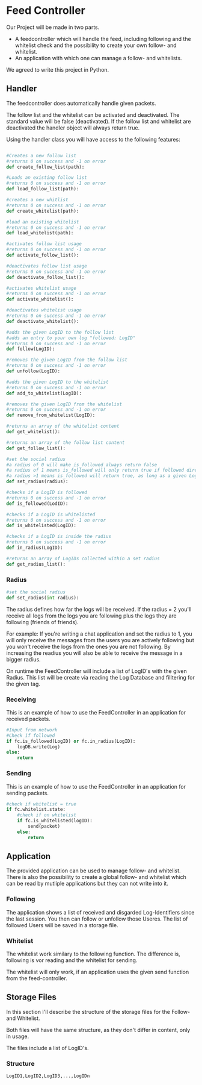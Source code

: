 # Feed Controller

Our Project will be made in two parts. 
- A feedcontroller which will handle the feed, including following and the whitelist check and the possibility to create your own follow- and whitelist. 
- An application with which one can manage a follow- and whitelists.

We agreed to write this project in Python.

## Handler

The feedcontroller does automatically handle given packets.

The follow list and the whitelist can be activated and deactivated. The standard value will be false (deactivated). 
If the follow list and whitelist are deactivated the handler object will always return true.

Using the handler class you will have access to the following features:

```python

#Creates a new follow list
#returns 0 on success and -1 on error
def create_follow_list(path):

#Loads an existing follow list
#returns 0 on success and -1 on error
def load_follow_list(path):

#creates a new whitlist
#returns 0 on success and -1 on error
def create_whitelist(path):

#load an existing whitelist
#returns 0 on success and -1 on error
def load_whitelist(path):

#activates follow list usage
#returns 0 on success and -1 on error
def activate_follow_list():

#deactivates follow list usage
#returns 0 on success and -1 on error
def deactivate_follow_list():

#activates whitelist usage
#returns 0 on success and -1 on error
def activate_whitelist():

#deactivates whitelist usage
#returns 0 on success and -1 on error
def deactivate_whitelist():

#adds the given LogID to the follow list
#adds an entry to your own log "followed: LogID"
#returns 0 on success and -1 on error
def follow(LogID):

#removes the given LogID from the follow list
#returns 0 on success and -1 on error
def unfollow(LogID):

#adds the given LogID to the whitelist
#returns 0 on success and -1 on error
def add_to_whitelist(LogID):

#removes the given LogID from the whitelist
#returns 0 on success and -1 on error
def remove_from_whitelist(LogID):

#returns an array of the whitelist content
def get_whitelist():

#returns an array of the follow list content
def get_follow_list():

#set the social radius
#a radius of 0 will make is_followed always return false
#a radius of 1 means is_followed will only return true if followed directly
#a radius >1 means is_followed will return true, as long as a given LogID is inside the radius
def set_radius(radius):

#checks if a LogID is followed
#returns 0 on success and -1 on error
def is_followed(LodID):

#checks if a LogID is whitelisted
#returns 0 on success and -1 on error
def is_whitelisted(LogID):

#checks if a LogID is inside the radius
#returns 0 on success and -1 on error
def in_radius(LogID):

#returns an array of LogIDs collected within a set radius
def get_radius_list():
```

### Radius

```Python
#set the social radius
def set_radius(int radius):
```

The radius defines how far the logs will be received. 
If the radius = 2 you'll receive all logs from the logs you are following plus the logs they are following (friends of friends). 

For example: If you're writing a chat application and set the radius to 1, you will only receive the messages from the users you are actively following but you won't receive the logs from the ones you are not following. By increasing the readius you will also be able to receive the message in a bigger radius. 

On runtime the FeedController will include a list of LogID's with the given Radius. This list will be create via reading the Log Database and filltering for the given tag.



### Receiving

This is an example of how to use the FeedController in an application for received packets.

```Python
#Input from network
#Check if followed
if fc.is_followed(LogID) or fc.in_radius(LogID):
    logDB.write(Log)
else:
    return
```

### Sending

This is an example of how to use the FeedController in an application for sending packets.

```Python
#check if whitelist = true
if fc.whitelist.state:
    #check if on whitelist
    if fc.is_whitelisted(logID):
        send(packet)
    else:
        return
```

## Application

The provided application can be used to manage follow- and whitelist. There is also the possibility to create a global follow- and whitelist which can be read by mutliple applications but they can not write into it. 

### Following

The application shows a list of received and disgarded Log-Identifiers since the last session. You then can follow or unfollow those Useres. 
The list of followed Users will be saved in a storage file.

### Whitelist

The whitelist work similary to the following function. The difference is, following is vor reading and the whitelist for sending.

The whitelist will only work, if an application uses the given send function from the feed-controller.

## Storage Files

In this section I'll describe the structure of the storage files for the Follow- and Whitelist.

Both files will have the same structure, as they don't differ in content, only in usage.

The files include a list of LogID's.

### Structure

```
LogID1,LogID2,LogID3,...,LogIDn
```
